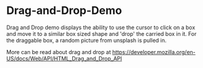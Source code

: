 # Drag-and-Drop-Demo
Drag and Drop demo displays the ability to use the cursor to click on a box and move it to a similar box sized shape and 'drop' the carried box in it. For the draggable box, a random picture from unsplash is pulled in. 

More can be read about drag and drop at https://developer.mozilla.org/en-US/docs/Web/API/HTML_Drag_and_Drop_API